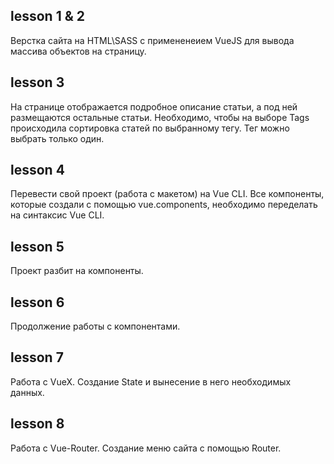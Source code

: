 ## lesson 1 & 2 

Верстка сайта на HTML\SASS с примененеием VueJS для вывода массива объектов на страницу.

## lesson 3

На странице отображается подробное описание статьи, а под ней размещаются остальные статьи. Необходимо, чтобы на выборе Tags происходила сортировка статей по выбранному тегу. Тег можно выбрать только один.

## lesson 4

Перевести свой проект (работа с макетом) на Vue CLI. Все компоненты, которые создали с помощью vue.components, необходимо переделать на синтаксис Vue CLI.

## lesson 5

Проект разбит на компоненты.

## lesson 6

Продолжение работы с компонентами.

## lesson 7

Работа с VueX. Создание State и вынесение в него необходимых данных.

## lesson 8

Работа с Vue-Router. Создание меню сайта с помощью Router.